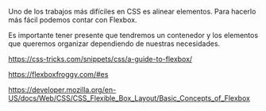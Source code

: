 Uno de los trabajos más difíciles en CSS es alinear elementos. Para hacerlo más fácil podemos contar con Flexbox.

Es importante tener presente que tendremos un contenedor y los elementos que queremos organizar dependiendo de nuestras necesidades.

https://css-tricks.com/snippets/css/a-guide-to-flexbox/

https://flexboxfroggy.com/#es

https://developer.mozilla.org/en-US/docs/Web/CSS/CSS_Flexible_Box_Layout/Basic_Concepts_of_Flexbox